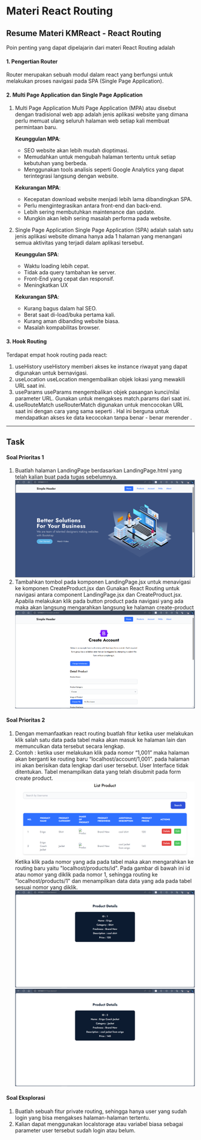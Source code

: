 # Materi React Routing

## Resume Materi KMReact - React Routing

Poin penting yang dapat dipelajarin dari materi React Routing adalah

#### 1. Pengertian Router

Router merupakan sebuah modul dalam react yang berfungsi untuk melakukan proses navigasi pada SPA (Single Page Application).

#### 2. Multi Page Application dan Single Page Application

1. Multi Page Application
   Multi Page Application (MPA) atau disebut dengan tradisional web app adalah jenis aplikasi website yang dimana perlu memuat ulang seluruh halaman web setiap kali membuat permintaan baru.

   **Keunggulan MPA**:

   - SEO website akan lebih mudah dioptimasi.
   - Memudahkan untuk mengubah halaman tertentu untuk setiap kebutuhan yang berbeda.
   - Menggunakan tools analisis seperti Google Analytics yang dapat terintegrasi langsung dengan website.

   **Kekurangan MPA**:

   - Kecepatan download website menjadi lebih lama dibandingkan SPA.
   - Perlu mengintegrasikan antara front-end dan back-end.
   - Lebih sering membutuhkan maintenance dan update.
   - Mungkin akan lebih sering masalah performa pada website.

2. Single Page Application
   Single Page Application (SPA) adalah salah satu jenis aplikasi website dimana hanya ada 1 halaman yang menangani semua aktivitas yang terjadi dalam aplikasi tersebut.

   **Keunggulan SPA**:

   - Waktu loading lebih cepat.
   - Tidak ada query tambahan ke server.
   - Front-End yang cepat dan responsif.
   - Meningkatkan UX

   **Kekurangan SPA**:

   - Kurang bagus dalam hal SEO.
   - Berat saat di-load/buka pertama kali.
   - Kurang aman dibanding website biasa.
   - Masalah kompabilitas browser.

#### 3. Hook Routing

Terdapat empat hook routing pada react:

1. useHistory
   useHistory memberi akses ke instance riwayat yang dapat digunakan untuk bernavigasi.
2. useLocation
   useLocation mengembalikan objek lokasi yang mewakili URL saat ini.
3. useParams
   useParams mengembalikan objek pasangan kunci/nilai parameter URL. Gunakan untuk mengakses match.params dari <Route> saat ini.
4. useRouteMatch
   useRouterMatch digunakan untuk mencocokan URL saat ini dengan cara yang sama seperti <Route>. Hal ini berguna untuk mendapatkan akses ke data kecocokan tanpa benar - benar merender <Route>.

---

## Task

#### Soal Prioritas 1

1. Buatlah halaman LandingPage berdasarkan LandingPage.html yang telah kalian buat pada tugas sebelumnya.
   ![Halaman Landing Page](./screenshoot/landing-page.png)
2. Tambahkan tombol pada komponen LandingPage.jsx untuk menavigasi ke komponen CreateProduct.jsx dan Gunakan React Routing untuk navigasi antara component LandingPage.jsx dan CreateProduct.jsx.
   Apabila melakukan klik pada button product pada navigasi yang ada maka akan langsung mengarahkan langsung ke halaman create-product<br>
   ![Halaman Create Product](./screenshoot/create-product.png)

#### Soal Prioritas 2

1. Dengan memanfaatkan react routing buatlah fitur ketika user melakukan klik salah satu data pada tabel maka akan masuk ke halaman lain dan memunculkan data tersebut secara lengkap.
2. Contoh : ketika user melakukan klik pada nomor “1,001” maka halaman akan berganti ke routing baru “localhost/account/1,001”. pada halaman ini akan berisikan data lengkap dari user tersebut. User Interface tidak ditentukan.
   Tabel menampilkan data yang telah disubmit pada form create product.<br>
   ![Data Table](./screenshoot/data-table.png)
   Ketika klik pada nomor yang ada pada tabel maka akan mengarahkan ke routing baru yaitu "localhost/products/id". Pada gambar di bawah ini id atau nomor yang diklik pada nomor 1, sehingga routing ke "localhost/products/1" dan menampilkan data data yang ada pada tabel sesuai nomor yang diklik.<br>
   ![Detail data Id 1](./screenshoot/id-1.png)<br>
   ![Detail data Id 2](./screenshoot/id-2.png)

#### Soal Eksplorasi

1. Buatlah sebuah fitur private routing, sehingga hanya user yang sudah login yang bisa mengakses halaman-halaman tertentu.
2. Kalian dapat menggunakan localstorage atau variabel biasa sebagai parameter user tersebut sudah login atau belum.
